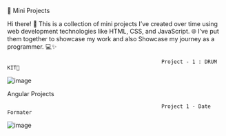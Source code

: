 🚀 Mini Projects


Hi there! 👋
This is a collection of mini projects I’ve created over time using web development technologies like HTML, CSS, and JavaScript. 🌐 I’ve put them together to showcase my work and also Showcase my journey as a programmer. 💻✨

 
 
                                                      Project - 1 : DRUM KIT🥁
 
![image](https://github.com/user-attachments/assets/49682487-b8ee-4af0-86f5-974189edb107)


Angular Projects

                                                      Project 1 - Date Formater

![image](https://github.com/user-attachments/assets/6ae37c25-49e3-4719-8ad9-dbc72f5a7b6e)

